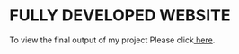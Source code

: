 # FULLY DEVELOPED WEBSITE

To view the final output of my project Please click<a href="https://rushin-makwana.github.io/Coursera-Assignment/module5-solution/#/"> here</a>.
